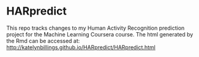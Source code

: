 # HARpredict

This repo tracks changes to my Human Activity Recognition prediction project for the Machine Learning Coursera course.
The html generated by the Rmd can be accessed at: http://katelynbillings.github.io/HARpredict/HARpredict.html
